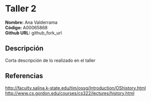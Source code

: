 # Taller 2

**Nombre:** Ana Valderrama    
**Código:** A00065868  
**Github URL:** github_fork_url

## Descripción

Corta descripción de lo realizado en el taller

## Referencias

http://faculty.salina.k-state.edu/tim/ossg/Introduction/OShistory.html  
http://www.cs.gordon.edu/courses/cs322/lectures/history.html
